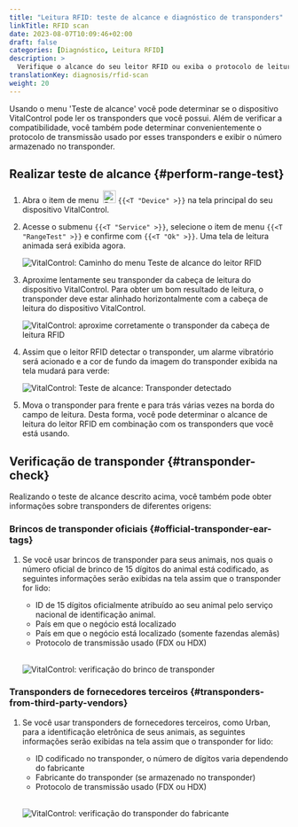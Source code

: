```yaml
---
title: "Leitura RFID: teste de alcance e diagnóstico de transponders"
linkTitle: RFID scan
date: 2023-08-07T10:09:46+02:00
draft: false
categories: [Diagnóstico, Leitura RFID]
description: >
  Verifique o alcance do seu leitor RFID ou exiba o protocolo de leitura e os números armazenados em transponders desconhecidos.
translationKey: diagnosis/rfid-scan
weight: 20
---
```


Usando o menu 'Teste de alcance' você pode determinar se o dispositivo VitalControl pode ler os transponders que você possui. Além de verificar a compatibilidade, você também pode determinar convenientemente o protocolo de transmissão usado por esses transponders e exibir o número armazenado no transponder.

## Realizar teste de alcance {#perform-range-test}

1. Abra o item de menu &nbsp;<img src="/icons/device.svg" width="23" align="bottom" alt="Device" /> `{{<T "Device" >}}` na tela principal do seu dispositivo VitalControl.

1. Acesse o submenu `{{<T "Service" >}}`, selecione o item de menu `{{<T "RangeTest" >}}` e confirme com `{{<T "Ok" >}}`. Uma tela de leitura animada será exibida agora.

    ![VitalControl: Caminho do menu Teste de alcance do leitor RFID](../images/rangetest.png "Teste de alcance do leitor RFID")

1. Aproxime lentamente seu transponder da cabeça de leitura do dispositivo VitalControl. Para obter um bom resultado de leitura, o transponder deve estar alinhado horizontalmente com a cabeça de leitura do dispositivo VitalControl.

    ![VitalControl: aproxime corretamente o transponder da cabeça de leitura RFID](/images/diagnosis/transponderscan.svg "Leitura correta do transponder")

1. Assim que o leitor RFID detectar o transponder, um alarme vibratório será acionado e a cor de fundo da imagem do transponder exibida na tela mudará para verde:

   ![VitalControl: Teste de alcance: Transponder detectado](../images/transponder-detected.png "Transponder detectado")

1. Mova o transponder para frente e para trás várias vezes na borda do campo de leitura. Desta forma, você pode determinar o alcance de leitura do leitor RFID em combinação com os transponders que você está usando.

## Verificação de transponder {#transponder-check}

Realizando o teste de alcance descrito acima, você também pode obter informações sobre transponders de diferentes origens:

### Brincos de transponder oficiais {#official-transponder-ear-tags}

1. Se você usar brincos de transponder para seus animais, nos quais o número oficial de brinco de 15 dígitos do animal está codificado, as seguintes informações serão exibidas na tela assim que o transponder for lido:

    - ID de 15 dígitos oficialmente atribuído ao seu animal pelo serviço nacional de identificação animal.
    - País em que o negócio está localizado
    - País em que o negócio está localizado (somente fazendas alemãs)
    - Protocolo de transmissão usado (FDX ou HDX)
    <br>

    ![VitalControl: verificação do brinco de transponder](../images/transponder-official.png "Info brinco de transponder oficial")

### Transponders de fornecedores terceiros {#transponders-from-third-party-vendors}

1. Se você usar transponders de fornecedores terceiros, como Urban, para a identificação eletrônica de seus animais, as seguintes informações serão exibidas na tela assim que o transponder for lido:

    - ID codificado no transponder, o número de dígitos varia dependendo do fabricante
    - Fabricante do transponder (se armazenado no transponder)
    - Protocolo de transmissão usado (FDX ou HDX)
    <br>

    ![VitalControl: verificação do transponder do fabricante](../images/transponder-manufacturer.png "Info transponder do fabricante")
